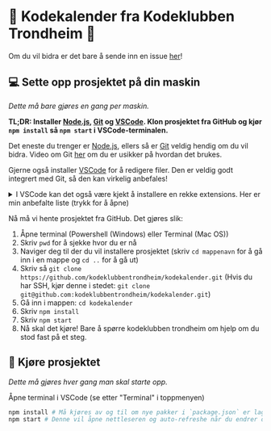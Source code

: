 # :mrs_claus: Kodekalender fra Kodeklubben Trondheim :santa:

Om du vil bidra er det bare å sende inn en issue [her](https://github.com/kodeklubbentrondheim/kodekalender/issues)!

## :computer: Sette opp prosjektet på din maskin

_Dette må bare gjøres en gang per maskin._

**TL;DR: Installer [Node.js](https://nodejs.org/en/), [Git](https://git-scm.com/downloads) og [VSCode](https://code.visualstudio.com/). Klon prosjektet fra GitHub og kjør `npm install` så `npm start` i VSCode-terminalen.**

Det eneste du trenger er [Node.js](https://nodejs.org/en/), ellers så er [Git](https://git-scm.com/downloads) veldig hendig om du vil bidra. Video om Git [her](https://www.youtube.com/watch?v=HkdAHXoRtos&ab_channel=Fireship) om du er usikker på hvordan det brukes.

Gjerne også installer [VSCode](https://code.visualstudio.com/) for å redigere filer. Den er veldig godt integrert med Git, så den kan virkelig anbefales!

<details>
<summary>I VSCode kan det også være kjekt å installere en rekke extensions. Her er min anbefalte liste (trykk for å åpne)</summary>

- Prettier - Code formatter (for å formatere kode, så slepper man å tenke på det)
- GitLens (gjør Git hakket enklere, men den ikke nødvendig!)
- styled-components (så får man farge på CSS'en fra styled-components)

Her er litt ekstra som jeg bare må ha, men som egentlig ikke er så viktig:

- indent-rainbow (enklere å se innrykk)
- Better Comments (gir farge på kommentarer, f.eks. blir "!" rødt og "TODO" oransje)
- Rainbow Brackets (gir farge på parenteser så man lettere ser hva som matcher)
- Code Spell Checker, med norsk og engelsk ordbok (man får blå linjer under ord man skriver feil)
</details>

Nå må vi hente prosjektet fra GitHub. Det gjøres slik:

1. Åpne terminal (Powershell (Windows) eller Terminal (Mac OS))
2. Skriv `pwd` for å sjekke hvor du er nå
3. Naviger deg til der du vil installere prosjektet (skriv `cd mappenavn` for å gå inn i en mappe og `cd ..` for å gå ut)
4. Skriv så `git clone https://github.com/kodeklubbentrondheim/kodekalender.git` (Hvis du har SSH, kjør denne i stedet: `git clone git@github.com:kodeklubbentrondheim/kodekalender.git`)
5. Gå inn i mappen: `cd kodekalender`
6. Skriv `npm install`
7. Skriv `npm start`
8. Nå skal det kjøre! Bare å spørre kodeklubben trondheim om hjelp om du stod fast på et steg.

## :runner: Kjøre prosjektet

_Dette må gjøres hver gang man skal starte opp._

Åpne terminal i VSCode (se etter "Terminal" i toppmenyen)

```bash
npm install # Må kjøres av og til om nye pakker i `package.json` er lagt til
npm start # Denne vil åpne nettleseren og auto-refreshe når du endrer og lagrer en fil :)
```
